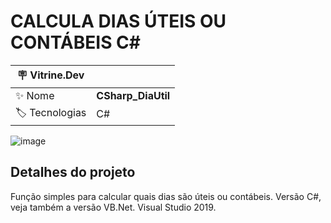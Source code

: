 <h1 align="left">CALCULA DIAS ÚTEIS OU CONTÁBEIS C#</h1>

| :placard: Vitrine.Dev |  |
| -------------  | --- |
| :sparkles: Nome        | **CSharp_DiaUtil**
| :label: Tecnologias | C#

![image](https://user-images.githubusercontent.com/24603753/204861326-c81d414f-7070-4cd7-aa74-6b31ca31ca07.png#vitrinedev)

<h2 align="left">Detalhes do projeto</h2>

Função simples para calcular quais dias são úteis ou contábeis. Versão C#, veja também a versão VB.Net. Visual Studio 2019.
